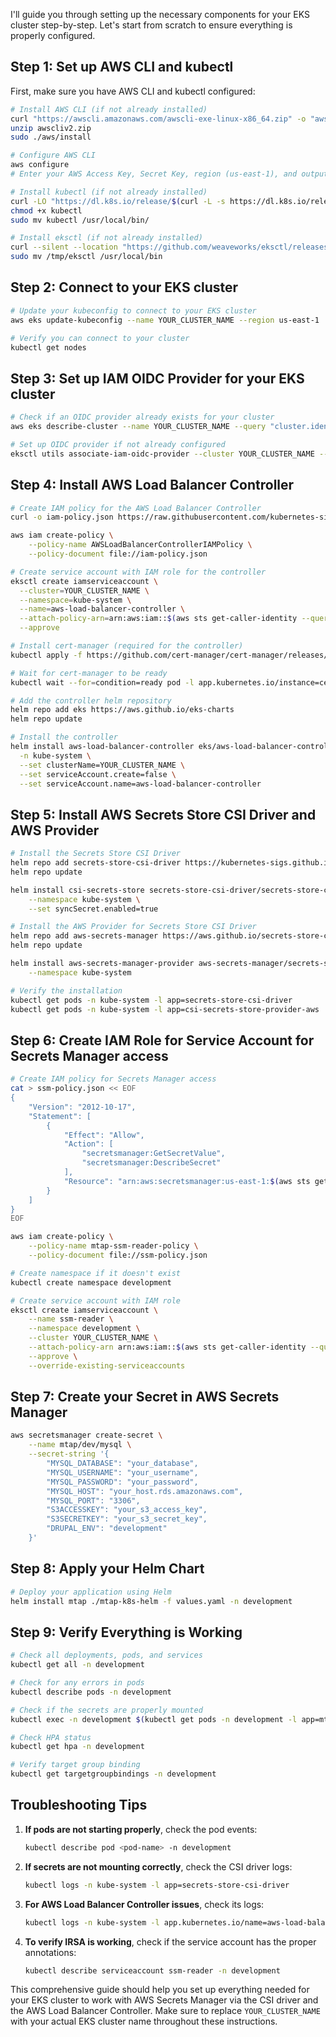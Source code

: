 I'll guide you through setting up the necessary components for your EKS cluster step-by-step. Let's start from scratch to ensure everything is properly configured.

## Step 1: Set up AWS CLI and kubectl

First, make sure you have AWS CLI and kubectl configured:

```bash
# Install AWS CLI (if not already installed)
curl "https://awscli.amazonaws.com/awscli-exe-linux-x86_64.zip" -o "awscliv2.zip"
unzip awscliv2.zip
sudo ./aws/install

# Configure AWS CLI
aws configure
# Enter your AWS Access Key, Secret Key, region (us-east-1), and output format

# Install kubectl (if not already installed)
curl -LO "https://dl.k8s.io/release/$(curl -L -s https://dl.k8s.io/release/stable.txt)/bin/linux/amd64/kubectl"
chmod +x kubectl
sudo mv kubectl /usr/local/bin/

# Install eksctl (if not already installed)
curl --silent --location "https://github.com/weaveworks/eksctl/releases/latest/download/eksctl_$(uname -s)_amd64.tar.gz" | tar xz -C /tmp
sudo mv /tmp/eksctl /usr/local/bin
```

## Step 2: Connect to your EKS cluster

```bash
# Update your kubeconfig to connect to your EKS cluster
aws eks update-kubeconfig --name YOUR_CLUSTER_NAME --region us-east-1

# Verify you can connect to your cluster
kubectl get nodes
```

## Step 3: Set up IAM OIDC Provider for your EKS cluster

```bash
# Check if an OIDC provider already exists for your cluster
aws eks describe-cluster --name YOUR_CLUSTER_NAME --query "cluster.identity.oidc.issuer" --output text

# Set up OIDC provider if not already configured
eksctl utils associate-iam-oidc-provider --cluster YOUR_CLUSTER_NAME --approve
```

## Step 4: Install AWS Load Balancer Controller

```bash
# Create IAM policy for the AWS Load Balancer Controller
curl -o iam-policy.json https://raw.githubusercontent.com/kubernetes-sigs/aws-load-balancer-controller/v2.5.4/docs/install/iam_policy.json

aws iam create-policy \
    --policy-name AWSLoadBalancerControllerIAMPolicy \
    --policy-document file://iam-policy.json

# Create service account with IAM role for the controller
eksctl create iamserviceaccount \
  --cluster=YOUR_CLUSTER_NAME \
  --namespace=kube-system \
  --name=aws-load-balancer-controller \
  --attach-policy-arn=arn:aws:iam::$(aws sts get-caller-identity --query Account --output text):policy/AWSLoadBalancerControllerIAMPolicy \
  --approve

# Install cert-manager (required for the controller)
kubectl apply -f https://github.com/cert-manager/cert-manager/releases/download/v1.12.0/cert-manager.yaml

# Wait for cert-manager to be ready
kubectl wait --for=condition=ready pod -l app.kubernetes.io/instance=cert-manager -n cert-manager --timeout=60s

# Add the controller helm repository
helm repo add eks https://aws.github.io/eks-charts
helm repo update

# Install the controller
helm install aws-load-balancer-controller eks/aws-load-balancer-controller \
  -n kube-system \
  --set clusterName=YOUR_CLUSTER_NAME \
  --set serviceAccount.create=false \
  --set serviceAccount.name=aws-load-balancer-controller
```

## Step 5: Install AWS Secrets Store CSI Driver and AWS Provider

```bash
# Install the Secrets Store CSI Driver
helm repo add secrets-store-csi-driver https://kubernetes-sigs.github.io/secrets-store-csi-driver/charts
helm repo update

helm install csi-secrets-store secrets-store-csi-driver/secrets-store-csi-driver \
    --namespace kube-system \
    --set syncSecret.enabled=true

# Install the AWS Provider for Secrets Store CSI Driver
helm repo add aws-secrets-manager https://aws.github.io/secrets-store-csi-driver-provider-aws
helm repo update

helm install aws-secrets-manager-provider aws-secrets-manager/secrets-store-csi-driver-provider-aws \
    --namespace kube-system

# Verify the installation
kubectl get pods -n kube-system -l app=secrets-store-csi-driver
kubectl get pods -n kube-system -l app=csi-secrets-store-provider-aws
```

## Step 6: Create IAM Role for Service Account for Secrets Manager access

```bash
# Create IAM policy for Secrets Manager access
cat > ssm-policy.json << EOF
{
    "Version": "2012-10-17",
    "Statement": [
        {
            "Effect": "Allow",
            "Action": [
                "secretsmanager:GetSecretValue",
                "secretsmanager:DescribeSecret"
            ],
            "Resource": "arn:aws:secretsmanager:us-east-1:$(aws sts get-caller-identity --query Account --output text):secret:mtap/dev/mysql*"
        }
    ]
}
EOF

aws iam create-policy \
    --policy-name mtap-ssm-reader-policy \
    --policy-document file://ssm-policy.json

# Create namespace if it doesn't exist
kubectl create namespace development

# Create service account with IAM role
eksctl create iamserviceaccount \
    --name ssm-reader \
    --namespace development \
    --cluster YOUR_CLUSTER_NAME \
    --attach-policy-arn arn:aws:iam::$(aws sts get-caller-identity --query Account --output text):policy/mtap-ssm-reader-policy \
    --approve \
    --override-existing-serviceaccounts
```

## Step 7: Create your Secret in AWS Secrets Manager

```bash
aws secretsmanager create-secret \
    --name mtap/dev/mysql \
    --secret-string '{
        "MYSQL_DATABASE": "your_database",
        "MYSQL_USERNAME": "your_username",
        "MYSQL_PASSWORD": "your_password",
        "MYSQL_HOST": "your_host.rds.amazonaws.com",
        "MYSQL_PORT": "3306",
        "S3ACCESSKEY": "your_s3_access_key",
        "S3SECRETKEY": "your_s3_secret_key",
        "DRUPAL_ENV": "development"
    }'
```

## Step 8: Apply your Helm Chart

```bash
# Deploy your application using Helm
helm install mtap ./mtap-k8s-helm -f values.yaml -n development
```

## Step 9: Verify Everything is Working

```bash
# Check all deployments, pods, and services
kubectl get all -n development

# Check for any errors in pods
kubectl describe pods -n development

# Check if the secrets are properly mounted
kubectl exec -n development $(kubectl get pods -n development -l app=mtap -o jsonpath="{.items[0].metadata.name}") -- ls -la /mnt/secrets-store

# Check HPA status
kubectl get hpa -n development

# Verify target group binding
kubectl get targetgroupbindings -n development
```

## Troubleshooting Tips

1. **If pods are not starting properly**, check the pod events:
   ```bash
   kubectl describe pod <pod-name> -n development
   ```

2. **If secrets are not mounting correctly**, check the CSI driver logs:
   ```bash
   kubectl logs -n kube-system -l app=secrets-store-csi-driver
   ```

3. **For AWS Load Balancer Controller issues**, check its logs:
   ```bash
   kubectl logs -n kube-system -l app.kubernetes.io/name=aws-load-balancer-controller
   ```

4. **To verify IRSA is working**, check if the service account has the proper annotations:
   ```bash
   kubectl describe serviceaccount ssm-reader -n development
   ```

This comprehensive guide should help you set up everything needed for your EKS cluster to work with AWS Secrets Manager via the CSI driver and the AWS Load Balancer Controller. Make sure to replace `YOUR_CLUSTER_NAME` with your actual EKS cluster name throughout these instructions.